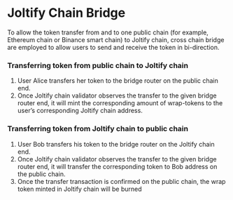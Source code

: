 # Joltify Chain Bridge

To allow the token transfer from and to one public chain (for example, Ethereum chain or Binance smart chain) to Joltify chain, cross chain bridge are employed to allow users to send and receive the token in bi-direction.



### Transferring token from public chain to  Joltify chain

1. User Alice transfers her token to the bridge router on the public chain end.
2. Once Joltify chain validator observes the transfer to the given bridge router end, it will mint the corresponding amount of wrap-tokens to the user’s corresponding Joltify chain address.&#x20;

### Transferring token from Joltify chain to public chain

1. User Bob transfers his token to the bridge router on the Joltify chain end.
2. Once Joltify chain validator observes the transfer to the given bridge router end, it will transfer the corresponding token to Bob address on the public chain.
3. Once the transfer transaction is confirmed on the public chain, the wrap token minted in Joltify chain will be burned

&#x20;

&#x20;
